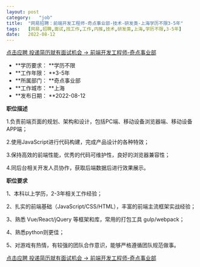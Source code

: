 ```yaml
---
layout:	post
category:	"job"
title:	"网易招聘：前端开发工程师-奇点事业部-技术-研发类-上海学历不限3-5年"
tags:	[网易,招聘,面试,找工作,工作,内推,技术,研发类,上海,学历不限,3-5年]
date:	2022-08-12
---
```


[点击应聘 投递简历就有面试机会 ->  前端开发工程师-奇点事业部](http://mobile.bole.netease.com/bole/boleDetail?id=38300&employeeId=346f03c3cda5f04c&key=all)



- **学历要求： **学历不限
- **工作年限： **3-5年
- **所属部门： **奇点事业部
- **工作城市： **上海
- **发布日期： **2022-08-12



**职位描述**

1.负责前端页面的规划、架构和设计，包括PC端、移动设备浏览器端、移动设备APP端；

2.使用JavaScript进行代码构建，完成产品设计的各种特效；

3.保持高效的前端性能，优秀的代码可维护性，良好的浏览器兼容性；

4.同后台相关开发人员协作，获取后端数据后进行效果展示。



**职位要求**

1、本科以上学历，2-3年相关工作经验；

2、扎实的前端基础（JavaScript/CSS/HTML），丰富的前端主流框架实战经验；

3、熟悉 Vue/React/jQuery 等框架和库，常用的打包工具 gulp/webpack；

4、熟悉python则更佳；

5、对游戏有热情，有较强的团队合作意识，能够严格遵循团队规范做事。



[点击应聘 投递简历就有面试机会 ->  前端开发工程师-奇点事业部](http://mobile.bole.netease.com/bole/boleDetail?id=38300&employeeId=346f03c3cda5f04c&key=all)